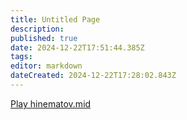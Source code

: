 ```yaml
---
title: Untitled Page
description: 
published: true
date: 2024-12-22T17:51:44.385Z
tags: 
editor: markdown
dateCreated: 2024-12-22T17:28:02.843Z
---
```


<script type='text/javascript' src='https://www.midijs.net/lib/midi.js'></script>
<a href="#" onClick="MIDIjs.play('/midi/asshole.mid');">Play hinematov.mid</a>
